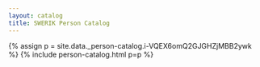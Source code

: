 ```yaml
---
layout: catalog
title: SWERIK Person Catalog
---
```

{% assign p = site.data._person-catalog.i-VQEX6omQ2GJGHZjMBB2ywk %}
{% include person-catalog.html p=p %}

